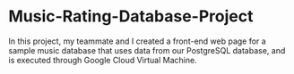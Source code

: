 # Music-Rating-Database-Project
In this project, my teammate and I created a front-end web page for a sample music database that uses data from our PostgreSQL database, and is executed through Google Cloud Virtual Machine. 
